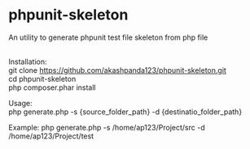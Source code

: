 # phpunit-skeleton
An utility to generate phpunit test file skeleton from php file<br /><br />

Installation: <br />
git clone https://github.com/akashpanda123/phpunit-skeleton.git<br />
cd phpunit-skeleton<br />
php composer.phar install<br />

Usage: <br />
php generate.php -s {source_folder_path} -d {destinatio_folder_path}<br />

Example:
php  generate.php -s /home/ap123/Project/src -d /home/ap123/Project/test
